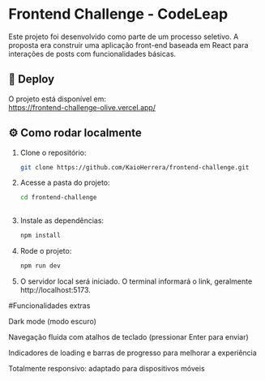# Frontend Challenge - CodeLeap

Este projeto foi desenvolvido como parte de um processo seletivo. A proposta era construir uma aplicação front-end baseada em React para interações de posts com funcionalidades básicas.

## 🔗 Deploy

O projeto está disponível em:  
https://frontend-challenge-olive.vercel.app/

## ⚙️ Como rodar localmente

1. Clone o repositório:
   ```bash
   git clone https://github.com/KaioHerrera/frontend-challenge.git

2. Acesse a pasta do projeto:
    ```bash
    cd frontend-challenge
  
3. Instale as dependências:
   ```bash
   npm install

4. Rode o projeto:
   ```bash
   npm run dev

5. O servidor local será iniciado. O terminal informará o link, geralmente http://localhost:5173.

#Funcionalidades extras

Dark mode (modo escuro)

Navegação fluida com atalhos de teclado (pressionar Enter para enviar)

Indicadores de loading e barras de progresso para melhorar a experiência

Totalmente responsivo: adaptado para dispositivos móveis
